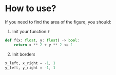 # How to use?

If you need to find the area of the figure, you should:

1. Init your function `f`

```python
def f(x: float, y: float) -> bool:
    return x ** 2 + y ** 2 <= 1
```

2. Init borders

```python
x_left, x_right = -1, 1
y_left, y_right = -1, 1
```

